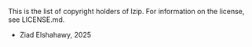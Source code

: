 This is the list of copyright holders of lzip.
For information on the license, see LICENSE.md.

* Ziad Elshahawy, 2025
